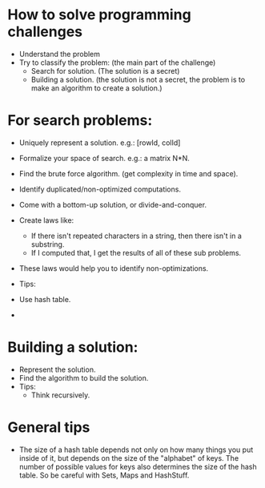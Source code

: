 # How to solve programming challenges
* Understand the problem
* Try to classify the problem: (the main part of the challenge)
    * Search for solution. (The solution is a secret)
    * Building a solution. (the solution is not a secret, the problem is to make an algorithm to create a solution.)

# For search problems:
* Uniquely represent a solution. e.g.: [rowId, colId]
* Formalize your space of search. e.g.: a matrix N*N.
* Find the brute force algorithm. (get complexity in time and space).
* Identify duplicated/non-optimized computations.
* Come with a bottom-up solution, or divide-and-conquer.
* Create laws like:
    * If there isn't repeated characters in a string, then there isn't in a substring.
    * If I computed that, I get the results of all of these sub problems.
* These laws would help you to identify non-optimizations.

* Tips:
 * Use hash table.
 *

# Building a solution:
* Represent the solution.
* Find the algorithm to build the solution.
* Tips:
    * Think recursively.


# General tips
* The size of a hash table depends not only on how many things you put inside of it, but depends on the size of the "alphabet" of keys. The number of possible values for keys also determines the size of the hash table. So be careful with Sets, Maps and HashStuff.
